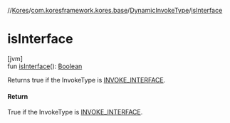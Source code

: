 //[Kores](../../../index.md)/[com.koresframework.kores.base](../index.md)/[DynamicInvokeType](index.md)/[isInterface](is-interface.md)

# isInterface

[jvm]\
fun [isInterface](is-interface.md)(): [Boolean](https://kotlinlang.org/api/latest/jvm/stdlib/kotlin/-boolean/index.html)

Returns true if the InvokeType is [INVOKE_INTERFACE](-i-n-v-o-k-e_-i-n-t-e-r-f-a-c-e/index.md).

#### Return

True if the InvokeType is [INVOKE_INTERFACE](-i-n-v-o-k-e_-i-n-t-e-r-f-a-c-e/index.md).
